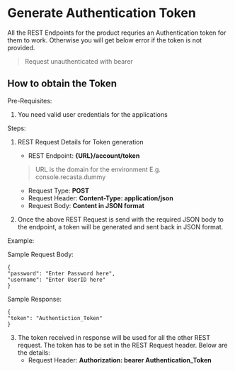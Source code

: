 # Generate Authentication Token

All the REST Endpoints for the product requries an Authentication token for them to work. Otherwise you will get below error if the token is not provided.

> Request unauthenticated with bearer

## How to obtain the Token 

Pre-Requisites: 

1. You need valid user credentials for the applications

Steps:

1. REST Request Details for Token generation
   
   - REST Endpoint: **{URL}/account/token**
   > URL is the domain for the environment E.g. console.recasta.dummy
   - Request Type: **POST**
   - Request Header: **Content-Type: application/json**
   - Request Body: **Content in JSON format**

2. Once the above REST Request is send with the required JSON body to the endpoint, a token will be generated and sent back in JSON format.

Example:

Sample Request Body:
```
{
"password": "Enter Password here",
"username": "Enter UserID here"
}
```

Sample Response:
```
{
"token": "Authentiction_Token"
}
```

3. The token received in response will be used for all the other REST request. The token has to be set in the REST Request header. Below are the details:
   - Request Header: **Authorization: bearer Authentication_Token**



